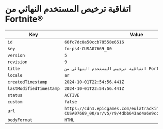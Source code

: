 # اتفاقية ترخيص المستخدم النهائي من Fortnite®

| Key | Value |
| --- | ----- |
| `id` | `66fc7dc0a50ccb78558e6516` |
| `key` | `fn-ps4-CUSA07669_00` |
| `version` | `5` |
| `revision` | `9` |
| `title` | `اتفاقية ترخيص المستخدم النهائي من Fortnite®` |
| `locale` | `ar` |
| `createdTimestamp` | `2024-10-01T22:54:56.441Z` |
| `lastModifiedTimestamp` | `2024-10-01T22:54:56.441Z` |
| `status` | `ACTIVE` |
| `custom` | `false` |
| `url` | `https://cdn1.epicgames.com/eulatracking-download/fn-ps4-CUSA07669_00/ar/v5/r9/4dbb643ad4a6e9cc0553572b593d0c88.pdf` |
| `bodyFormat` | `HTML` |
